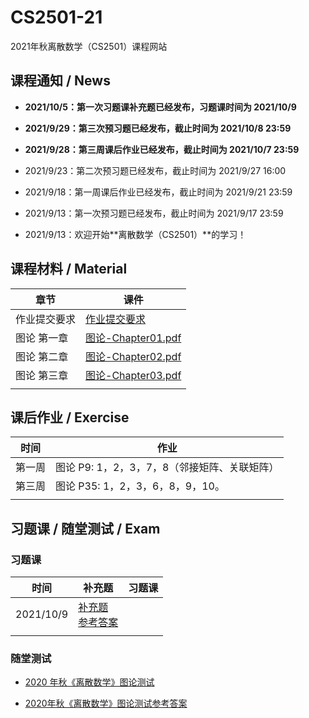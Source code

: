 # CS2501-21
2021年秋离散数学（CS2501）课程网站

## 课程通知 / News

- **2021/10/5：第一次习题课补充题已经发布，习题课时间为 2021/10/9**

- **2021/9/29：第三次预习题已经发布，截止时间为 2021/10/8 23:59**

- **2021/9/28：第三周课后作业已经发布，截止时间为 2021/10/7 23:59**

- 2021/9/23：第二次预习题已经发布，截止时间为 2021/9/27 16:00

- 2021/9/18：第一周课后作业已经发布，截止时间为 2021/9/21 23:59

- 2021/9/13：第一次预习题已经发布，截止时间为 2021/9/17 23:59

- 2021/9/13：欢迎开始**离散数学（CS2501）**的学习！

## 课程材料 / Material

| 章节         | 课件                                              |
| ------------ | ------------------------------------------------- |
| 作业提交要求 | [作业提交要求](others/作业提交要求.pdf)           |
| 图论 第一章  | [图论-Chapter01.pdf](slides/图论-Chapter01.pdf)   |
| 图论 第二章  | [图论-Chapter02.pdf](./slides/图论-Chapter02.pdf) |
| 图论 第三章  | [图论-Chapter03.pdf](./slides/图论-Chapter03.pdf) |
|              |                                                   |

## 课后作业 / Exercise

| 时间   | 作业 |
| ------ | ---- |
| 第一周 | 图论 P9: 1，2，3，7，8（邻接矩阵、关联矩阵）     |
| 第三周 | 图论 P35: 1，2，3，6，8，9，10。              |
|  |  |

## 习题课 / 随堂测试 / Exam

### 习题课

| 时间      | 补充题                                                    | 习题课 |
| --------- | --------------------------------------------------------- | ------ |
| 2021/10/9 | [补充题](./exercises/习题课01-补充题.pdf)<br>[参考答案]() |        |
|           |                                                           |        |

### 随堂测试

- [2020 年秋《离散数学》图论测试](exams/2020年秋《离散数学》图论测试.pdf)

- [2020年秋《离散数学》图论测试参考答案](exams/2020年秋《离散数学》图论测试参考答案.pdf)

